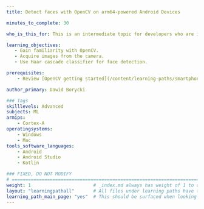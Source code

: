 ```yaml
---
title: Detect faces with OpenCV on arm64-powered Android Devices

minutes_to_complete: 30

who_is_this_for: This is an intermediate topic for developers who are interested in creating Computer Vision Applications with OpenCV on arm64-powered Android Devices. Specifically, we explain how to use OpenCV for face detection with Haar cascade classifier.

learning_objectives:
   - Gain familiarity with OpenCV.   
   - Acquire images from the camera.
   - Use Haar cascade classifier for face detection.

prerequisites:
    - Review [OpenCV getting started](/content/learning-paths/smartphones-and-mobile/android_opencv_camera) before you begin.

author_primary: Dawid Borycki

### Tags
skilllevels: Advanced
subjects: ML
armips:
    - Cortex-A
operatingsystems:
    - Windows
    - Mac
tools_software_languages:
    - Android
    - Android Studio
    - Kotlin

### FIXED, DO NOT MODIFY
# ================================================================================
weight: 1                       # _index.md always has weight of 1 to order correctly
layout: "learningpathall"       # All files under learning paths have this same wrapper
learning_path_main_page: "yes"  # This should be surfaced when looking for related content. Only set for _index.md of learning path content.
---
```

